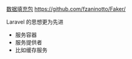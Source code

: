 [数据填充包](https://github.com/fzaninotto/Faker/) https://github.com/fzaninotto/Faker/

Laravel 的思想更为先进

- 服务容器
- 服务提供者
- 比如缓存服务
